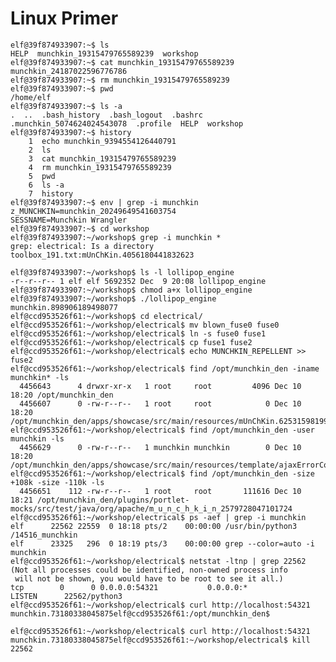 # Linux Primer


    elf@39f874933907:~$ ls
    HELP  munchkin_19315479765589239  workshop
    elf@39f874933907:~$ cat munchkin_19315479765589239 
    munchkin_24187022596776786
    elf@39f874933907:~$ rm munchkin_19315479765589239 
    elf@39f874933907:~$ pwd
    /home/elf
    elf@39f874933907:~$ ls -a
    .  ..  .bash_history  .bash_logout  .bashrc  .munchkin_5074624024543078  .profile  HELP  workshop
    elf@39f874933907:~$ history
        1  echo munchkin_9394554126440791
        2  ls
        3  cat munchkin_19315479765589239 
        4  rm munchkin_19315479765589239 
        5  pwd
        6  ls -a
        7  history
    elf@39f874933907:~$ env | grep -i munchkin
    z_MUNCHKIN=munchkin_20249649541603754
    SESSNAME=Munchkin Wrangler
    elf@39f874933907:~$ cd workshop
    elf@39f874933907:~/workshop$ grep -i munchkin *
    grep: electrical: Is a directory
    toolbox_191.txt:mUnChKin.4056180441832623
    
    elf@39f874933907:~/workshop$ ls -l lollipop_engine 
    -r--r--r-- 1 elf elf 5692352 Dec  9 20:08 lollipop_engine
    elf@39f874933907:~/workshop$ chmod a+x lollipop_engine 
    elf@39f874933907:~/workshop$ ./lollipop_engine 
    munchkin.898906189498077
    elf@ccd953526f61:~/workshop$ cd electrical/
    elf@ccd953526f61:~/workshop/electrical$ mv blown_fuse0 fuse0
    elf@ccd953526f61:~/workshop/electrical$ ln -s fuse0 fuse1
    elf@ccd953526f61:~/workshop/electrical$ cp fuse1 fuse2
    elf@ccd953526f61:~/workshop/electrical$ echo MUNCHKIN_REPELLENT >> fuse2
    elf@ccd953526f61:~/workshop/electrical$ find /opt/munchkin_den -iname munchkin* -ls
      4456643      4 drwxr-xr-x   1 root     root         4096 Dec 10 18:20 /opt/munchkin_den
      4456607      0 -rw-r--r--   1 root     root            0 Dec 10 18:20 /opt/munchkin_den/apps/showcase/src/main/resources/mUnChKin.6253159819943018
    elf@ccd953526f61:~/workshop/electrical$ find /opt/munchkin_den -user munchkin -ls
      4456629      0 -rw-r--r--   1 munchkin munchkin        0 Dec 10 18:20 /opt/munchkin_den/apps/showcase/src/main/resources/template/ajaxErrorContainers/niKhCnUm_9528909612014411
    elf@ccd953526f61:~/workshop/electrical$ find /opt/munchkin_den -size +108k -size -110k -ls
      4456651    112 -rw-r--r--   1 root     root       111616 Dec 10 18:21 /opt/munchkin_den/plugins/portlet-mocks/src/test/java/org/apache/m_u_n_c_h_k_i_n_2579728047101724
    elf@ccd953526f61:~/workshop/electrical$ ps -aef | grep -i munchkin
    elf      22562 22559  0 18:18 pts/2    00:00:00 /usr/bin/python3 /14516_munchkin
    elf      23325   296  0 18:19 pts/3    00:00:00 grep --color=auto -i munchkin
    elf@ccd953526f61:~/workshop/electrical$ netstat -ltnp | grep 22562
    (Not all processes could be identified, non-owned process info
     will not be shown, you would have to be root to see it all.)
    tcp        0      0 0.0.0.0:54321           0.0.0.0:*               LISTEN      22562/python3       
    elf@ccd953526f61:~/workshop/electrical$ curl http://localhost:54321
    munchkin.73180338045875elf@ccd953526f61:/opt/munchkin_den$ 
    
    elf@ccd953526f61:~/workshop/electrical$ curl http://localhost:54321
    munchkin.73180338045875elf@ccd953526f61:~/workshop/electrical$ kill 22562
<!--stackedit_data:
eyJoaXN0b3J5IjpbNzMxMTY3MzA1XX0=
-->
